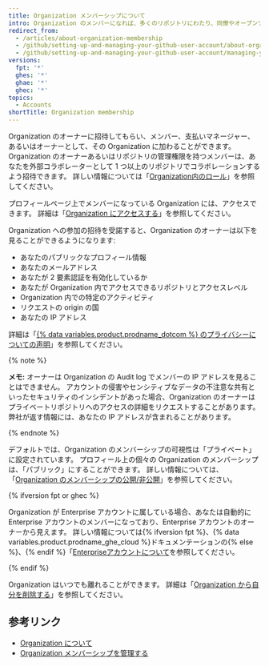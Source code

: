 ```yaml
---
title: Organization メンバーシップについて
intro: Organization のメンバーになれば、多くのリポジトリにわたり、同僚やオープンソース コントリビューターとコラボレーションできます。
redirect_from:
  - /articles/about-organization-membership
  - /github/setting-up-and-managing-your-github-user-account/about-organization-membership
  - /github/setting-up-and-managing-your-github-user-account/managing-your-membership-in-organizations/about-organization-membership
versions:
  fpt: '*'
  ghes: '*'
  ghae: '*'
  ghec: '*'
topics:
  - Accounts
shortTitle: Organization membership
---
```


Organization のオーナーに招待してもらい、メンバー、支払いマネージャー、あるいはオーナーとして、その Organization に加わることができます。 Organization のオーナーあるいはリポジトリの管理権限を持つメンバーは、あなたを外部コラボレーターとして 1 つ以上のリポジトリでコラボレーションするよう招待できます。 詳しい情報については「[Organization内のロール](/organizations/managing-peoples-access-to-your-organization-with-roles/roles-in-an-organization)」を参照してください。

プロフィールページ上でメンバーになっている Organization には、アクセスできます。 詳細は「[Organization にアクセスする](/articles/accessing-an-organization)」を参照してください。

Organization への参加の招待を受諾すると、Organization のオーナーは以下を見ることができるようになります:

- あなたのパブリックなプロフィール情報
- あなたのメールアドレス
- あなたが 2 要素認証を有効化しているか
- あなたが Organization 内でアクセスできるリポジトリとアクセスレベル
- Organization 内での特定のアクティビティ
- リクエストの origin の国
- あなたの IP アドレス

詳細は「<a href="/articles/github-privacy-statement/" class="dotcom-only">{% data variables.product.prodname_dotcom %} のプライバシーについての声明</a>」を参照してください。

  {% note %}

  **メモ:** オーナーは Organization の Audit log でメンバーの IP アドレスを見ることはできません。 アカウントの侵害やセンシティブなデータの不注意な共有といったセキュリティのインシデントがあった場合、Organization のオーナーはプライベートリポジトリへのアクセスの詳細をリクエストすることがあります。 弊社が返す情報には、あなたの IP アドレスが含まれることがあります。

  {% endnote %}

デフォルトでは、Organization のメンバーシップの可視性は「プライベート」に設定されています。 プロフィール上の個々の Organization のメンバーシップは、「パブリック」にすることができます。 詳しい情報については、「[Organization のメンバーシップの公開/非公開](/articles/publicizing-or-hiding-organization-membership)」を参照してください。

{% ifversion fpt or ghec %}

Organization が Enterprise アカウントに属している場合、あなたは自動的に Enterprise アカウントのメンバーになっており、Enterprise アカウントのオーナーから見えます。 詳しい情報については{% ifversion fpt %}、{% data variables.product.prodname_ghe_cloud %}ドキュメンテーションの{% else %}、{% endif %}「[Enterpriseアカウントについて](/enterprise-cloud@latest/admin/overview/about-enterprise-accounts)を参照してください。

{% endif %}

Organization はいつでも離れることができます。 詳細は「[Organization から自分を削除する](/articles/removing-yourself-from-an-organization)」を参照してください。

## 参考リンク

- [Organization について](/articles/about-organizations)
- [Organization メンバーシップを管理する](/articles/managing-your-membership-in-organizations)
